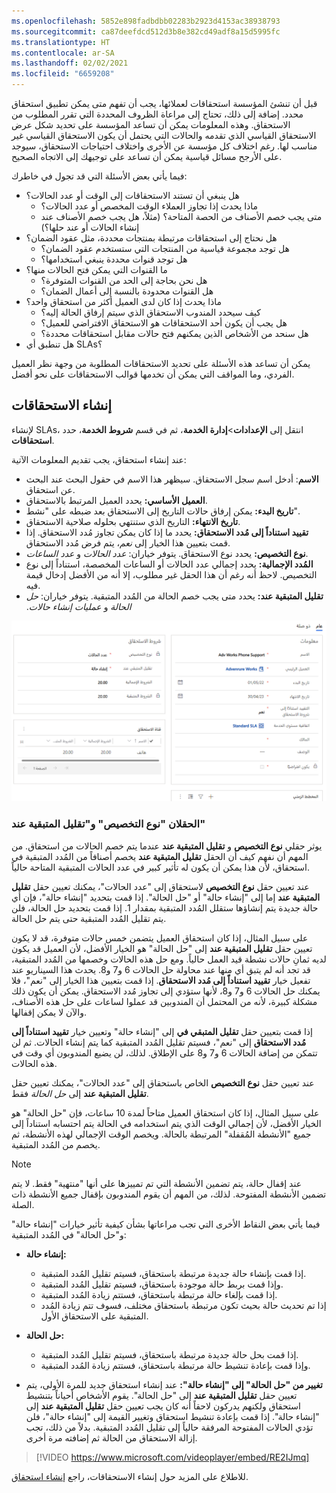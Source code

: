 ```yaml
---
ms.openlocfilehash: 5852e898fadbdbb02283b2923d4153ac38938793
ms.sourcegitcommit: ca87deefdcd512d3b8e382cd49adf8a15d5995fc
ms.translationtype: HT
ms.contentlocale: ar-SA
ms.lasthandoff: 02/02/2021
ms.locfileid: "6659208"
---
```

قبل أن تنشئ المؤسسة استحقاقات لعملائها، يجب أن تفهم متى يمكن تطبيق استحقاق محدد. إضافة إلى ذلك، تحتاج إلى مراعاة الظروف المحددة التي تقرر المطلوب من الاستحقاق. وهذه المعلومات يمكن أن تساعد المؤسسة على تحديد شكل عرض الاستحقاق القياسي الذي تقدمه والحالات التي يحتمل أن يكون الاستحقاق القياسي غير مناسب لها. رغم اختلاف كل مؤسسة عن الأخرى واختلاف احتياجات الاستحقاق، سيوجد على الأرجح مسائل قياسية يمكن أن تساعد على توجيهك إلى الاتجاه الصحيح.

فيما يأتي بعض الأسئلة التي قد تجول في خاطرك:

- هل ينبغي أن تستند الاستحقاقات إلى الوقت أو عدد الحالات؟
    - ماذا يحدث إذا تجاوز العملاء الوقت المخصص أو عدد الحالات؟
    - متى يجب خصم الأصناف من الحصة المتاحة؟ (مثلاً، هل يجب خصم الأصناف عند إنشاء الحالات أو عند حلها؟)
- هل نحتاج إلى استحقاقات مرتبطة بمنتجات محددة، مثل عقود الضمان؟
    - هل توجد مجموعة قياسية من المنتجات التي ستستخدم عقود الضمان؟
    - هل توجد قنوات محددة ينبغي استخدامها؟
- ما القنوات التي يمكن فتح الحالات منها؟
    - هل نحن بحاجة إلى الحد من القنوات المتوفرة؟
    - هل القنوات محدودة بالنسبة إلى أعمال الضمان؟
- ماذا يحدث إذا كان لدى العميل أكثر من استحقاق واحد؟
    - كيف سيحدد المندوب الاستحقاق الذي سيتم إرفاق الحالة إليه؟
    - هل يجب أن يكون أحد الاستحقاقات هو الاستحقاق الافتراضي للعميل؟
    - هل سنحد من الأشخاص الذين يمكنهم فتح حالات مقابل استحقاقات محددة؟
- هل تنطبق أي SLAs؟

يمكن أن تساعد هذه الأسئلة على تحديد الاستحقاقات المطلوبة من وجهة نظر العميل الفردي، وما المواقف التي يمكن أن تخدمها قوالب الاستحقاقات على نحو أفضل.

## <a name="creating-entitlements"></a>إنشاء الاستحقاقات

لإنشاء SLAs، انتقل إلى **الإعدادات**\>**إدارة الخدمة**، ثم في قسم **شروط الخدمة**، حدد **استحقاقات**.

عند إنشاء استحقاق، يجب تقديم المعلومات الآتية:

- **الاسم**: أدخل اسم سجل الاستحقاق. سيظهر هذا الاسم في حقول البحث عند البحث عن استحقاق.
- **العميل الأساسي:** يحدد العميل المرتبط بالاستحقاق.
- **تاريخ البدء:** يمكن إرفاق حالات التاريخ إلى الاستحقاق بعد ضبطه على "نشط".
- **تاريخ الانتهاء:** التاريخ الذي ستنتهي بحلوله صلاحية الاستحقاق.
- **تقييد استناداً إلى مُدد الاستحقاق:** يحدد ما إذا كان يمكن تجاوز مُدد الاستحقاق. إذا قمت بتعيين هذا الخيار إلى *نعم*، يتم فرض مُدد الاستحقاق.
- **نوع التخصيص:** يحدد نوع الاستحقاق. يتوفر خياران: *عدد الحالات* و *عدد الساعات*.
- **المُدد الإجمالية:** يحدد إجمالي عدد الحالات أو الساعات المخصصة، استناداً إلى نوع التخصيص. لاحظ أنه رغم أن هذا الحقل غير مطلوب، إلا أنه من الأفضل إدخال قيمة فيه.
- **‏‫تقليل المتبقية عند:** يحدد متى يجب خصم الحالة من المُدد المتبقية. يتوفر خياران: *حل الحالة* و *عمليات إنشاء حالات*.

![لقطة شاشة لعلامة التبويب "عام" لإنشاء استحقاق.](../media/EN-Unit2-1.png)

### <a name="allocation-type-and-decrease-remaining-on-fields"></a>الحقلان "نوع التخصيص" و"تقليل المتبقية عند"

يوثر حقلي **نوع التخصيص** و **تقليل المتبقية عند** عندما يتم خصم الحالات من استحقاق. من المهم أن نفهم كيف أن الحقل **تقليل المتبقية عند** يخصم أصنافاً من المُدد المتبقية في استحقاق، لأن هذا يمكن أن يكون له تأثير كبير في عدد الحالات المتبقية المتاحة حالياً.

عند تعيين حقل **نوع التخصيص** لاستحقاق إلى "عدد الحالات"، يمكنك تعيين حقل **تقليل المتبقية عند** إما إلى "إنشاء حالة" أو "حل الحالة". إذا قمت بتحديد "إنشاء حالة"، فإن أي حالة جديدة يتم إنشاؤها ستقلل المُدد المتبقية بمقدار 1. إذا قمت بتحديد حل الحالة، فلن يتم تقليل المُدد المتبقية حتى يتم حل الحالة.

على سبيل المثال، إذا كان استحقاق العميل يتضمن خمس حالات متوفرة، قد لا يكون تعيين حقل **تقليل المتبقية عند** إلى "حل الحالة" هو الخيار الأفضل، لأن العميل قد يكون لديه ثمانِ حالات نشطة قيد العمل حالياً. ومع حل هذه الحالات وخصمها من المُدد المتبقية، قد تجد أنه لم يتبق أي منها عند محاولة حل الحالات 6 و7 و8. يحدث هذا السيناريو عند تفعيل خيار **تقييد استناداً إلى مُدد الاستحقاق**. إذا قمت بتعيين هذا الخيار إلى "نعم"، فلا يمكنك حل الحالات 6 و7 و8، لأنها ستؤدي إلى تجاوز مُدد الاستحقاق. يمكن أن يكون ذلك مشكلة كبيرة، لأنه من المحتمل أن المندوبين قد عملوا لساعات على حل هذه الأصناف، والآن لا يمكن إقفالها.

إذا قمت بتعيين حقل **تقليل المتبقي في** إلى "إنشاء حالة" وتعيين خيار **تقييد استناداً إلى مُدد الاستحقاق** إلى "نعم"، فسيتم تقليل المُدد المتبقية كما يتم إنشاء الحالات. ثم لن تتمكن من إضافة الحالات 6 و7 و8 على الإطلاق. لذلك، لن يضيع المندوبون أي وقت في هذه الحالات.

عند تعيين حقل **نوع التخصيص** الخاص باستحقاق إلى "عدد الحالات"، يمكنك تعيين حقل **تقليل المتبقية عند** إلى *حل الحالة* فقط.

على سبيل المثال، إذا كان استحقاق العميل متاحاً لمدة 10 ساعات، فإن "حل الحالة" هو الخيار الأفضل، لأن إجمالي الوقت الذي يتم استخدامه في الحالة يتم احتسابه استناداً إلى جميع "الأنشطة المُقفلة" المرتبطة بالحالة. ويخصم الوقت الإجمالي لهذه الأنشطة، ثم يخصم من المُدد المتبقية.

> [!NOTE]
> عند إقفال حالة، يتم تضمين الأنشطة التي تم تمييزها على أنها "منتهية" فقط. لا يتم تضمين الأنشطة المفتوحة. لذلك، من المهم أن يقوم المندوبون بإقفال جميع الأنشطة ذات الصلة.

فيما يأتي بعض النقاط الأخرى التي تجب مراعاتها بشأن كيفية تأثير خيارات "إنشاء حالة" و"حل الحالة" في المُدد المتبقية:

- **إنشاء حالة:**
    - إذا قمت بإنشاء حالة جديدة مرتبطة باستحقاق، فسيتم تقليل المُدد المتبقية.
    - وإذا قمت بربط حالة موجودة باستحقاق، فسيتم تقليل المُدد المتبقية.
    - إذا قمت بإلغاء حالة مرتبطة باستحقاق، فستتم زيادة المُدد المتبقية.
    - إذا تم تحديث حالة بحيث تكون مرتبطة باستحقاق مختلف، فسوف تتم زيادة المُدد المتبقية على الاستحقاق الأول.

- **حل الحالة:**
    - إذا قمت بحل حالة جديدة مرتبطة باستحقاق، فسيتم تقليل المُدد المتبقية.
    - وإذا قمت بإعادة تنشيط حالة مرتبطة باستحقاق، فستتم زيادة المُدد المتبقية.

- **تغيير من "حل الحالة" إلى "إنشاء حالة":** عند إنشاء استحقاق جديد للمرة الأولى، يتم تعيين حقل **تقليل المتبقية عند** إلى "حل الحالة". يقوم الأشخاص أحياناً بتنشيط استحقاق ولكنهم يدركون لاحقاً أنه كان يجب تعيين حقل **تقليل المتبقية عند** إلى "إنشاء حالة". إذا قمت بإعادة تنشيط استحقاق وتغيير القيمة إلى "إنشاء حالة"، فلن تؤدي الحالات المفتوحة المرفقة حالياً إلى تقليل المُدد المتبقية. بدلاً من ذلك، تجب إزالة الاستحقاق من الحالة ثم إضافته مرة أخرى.

> [!VIDEO https://www.microsoft.com/videoplayer/embed/RE2IJmq]

للاطلاع على المزيد حول إنشاء الاستحقاقات، راجع [إنشاء استحقاق](https://docs.microsoft.com/dynamics365/customer-engagement/customer-service/create-entitlement-define-support-terms-customer#create-an-entitlement).
